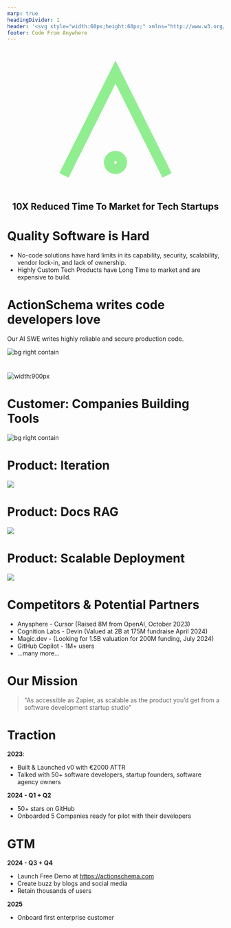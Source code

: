 ```yaml
---
marp: true
headingDivider: 1
header: '<svg style="width:60px;height:60px;" xmlns="http://www.w3.org/2000/svg" viewBox="0 0 100 100"><path d="M10 90 L50 10 L90 90 M50 75 A5 5 0 1 1 50 85 A5 5 0 1 1 50 75" stroke="currentColor" stroke-width="8" fill="none" /></svg>'
footer: Code From Anywhere
---
```


<!-- notes july 17th, 2024 (milan/maarten/wijnand meeting 1)

Problem: Dieper er op in gaan in slide
Van 1% naar 10%?

Devs will love actionschema

Positioning slide: splits op in 1 voordeel per slide

Maarten volgende week Nexler + AI-IFY + Milan

DEMO 1: is CRUDDY + GITHUB LOGIN

Maak een demo van het aanmaken van een nieuwe app

INVESTOR DEMO

CUSTOMER DEMO

- werken met klant data: CSV, excel, DBs, CRM

USER/DEV DEMO

-

EARLY ACCESS VRAGEN

- Where do you want to host things???? Vercel / Azure / AWS / Etc.
- meeting plannen

-->

<style>
section {
  font-family: 'Verdana', sans-serif;
}
</style>

#

<center>

<svg style="width:300px;height:300px; color:lightgreen;" xmlns="http://www.w3.org/2000/svg" viewBox="0 0 100 100"><path d="M10 90 L50 10 L90 90 M50 75 A5 5 0 1 1 50 85 A5 5 0 1 1 50 75" stroke="currentColor" stroke-width="8" fill="none" /></svg>

## **10X Reduced Time To Market for Tech Startups**

</center>

# Quality Software is Hard

- No-code solutions have hard limits in its capability, security, scalability, vendor lock-in, and lack of ownership.
- Highly Custom Tech Products have Long Time to market and are expensive to build.

# ActionSchema writes code developers love

Our AI SWE writes highly reliable and secure production code.

![bg right contain](dev-cycle.drawio.svg)

#

![width:900px](landscape-cfa.drawio.svg)

# Customer: Companies Building Tools

![bg right contain](user.drawio.svg)

# Product: Iteration

![](code-generation.drawio.svg)

# Product: Docs RAG

![](docs-rag.drawio.svg)

# Product: Scalable Deployment

![](scalable-deployment.drawio.svg)

# Competitors & Potential Partners

- Anysphere - Cursor (Raised 8M from OpenAI, October 2023)
- Cognition Labs - Devin (Valued at 2B at 175M fundraise April 2024)
- Magic.dev - (Looking for 1.5B valuation for 200M funding, July 2024)
- GitHub Copilot - 1M+ users
- ...many more...

<!-- #

AI with tools (GPTs, Claude Artifacts, Rabbit R1)

- B2C
- Low scale & capability
- Low cost & learning curve

AI no-code solutions (Zapier, Make.com)

- B2B
- Medium scale & medium capability
- Medium cost & learning curve

AI Agent Framework/Tool (LangChain, Crew.ai, Jina.ai, Firecrawl.dev)

- B2D
- Prod-time SDK's/API's
- On-site Expert required

Classical Software Developer + AI coding (devin, github co-pilot)

- B2D
- Increased developer productivity
- Dev-time tools
- High scale & capability
- On-site Expert required

The "AI SWE" category (AI Software Engineer) is a mixture between this...

- B2D
- Reduced time to market
- Reduced development capacity required
- Build highly scalable products (both agents and apps)
- Both dev-time tools and prod-time SDK/API gateway

# What we don't do

- ❌ Complex vision-based browser/gui automation
- ❌ Hyperpersonalised AI system
- ❌ Fancy GUIs to drag & drop your automations
- ❌ No-code that creates proprietary locked-in system

# What we do

- ✅ API-based Program Search & Composition
- ✅ Modular Systems Created in English
- ✅ Scalable Deployment
- ✅ Enterprise-grade Security -->

# Our Mission

> "As accessible as Zapier, as scalable as the product you’d get from a software development startup studio"

# Traction

**2023**:

- Built & Launched v0 with €2000 ATTR
- Talked with 50+ software developers, startup founders, software agency owners

**2024 - Q1 + Q2**

- 50+ stars on GitHub
- Onboarded 5 Companies ready for pilot with their developers

# GTM

**2024 - Q3 + Q4**

- Launch Free Demo at https://actionschema.com
- Create buzz by blogs and social media
- Retain thousands of users

**2025**

- Onboard first enterprise customer
